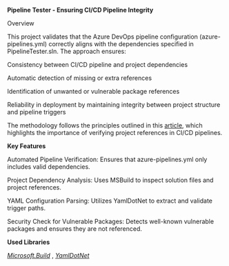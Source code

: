 **Pipeline Tester - Ensuring CI/CD Pipeline Integrity**

Overview

This project validates that the Azure DevOps pipeline configuration (azure-pipelines.yml) correctly aligns with the dependencies specified in PipelineTester.sln. The approach ensures:

Consistency between CI/CD pipeline and project dependencies

Automatic detection of missing or extra references

Identification of unwanted or vulnerable package references

Reliability in deployment by maintaining integrity between project structure and pipeline triggers

The methodology follows the principles outlined in this [article](https://www.linkedin.com/pulse/unit-testing-project-references-cicd-pipelines-javid-gahramanov-ngmgf/?trackingId=Et1bntgPT7EOMOpa1TVeMA%3D%3D), which highlights the importance of verifying project references in CI/CD pipelines.

**Key Features**

Automated Pipeline Verification: Ensures that azure-pipelines.yml only includes valid dependencies.

Project Dependency Analysis: Uses MSBuild to inspect solution files and project references.

YAML Configuration Parsing: Utilizes YamlDotNet to extract and validate trigger paths.

Security Check for Vulnerable Packages: Detects well-known vulnerable packages and ensures they are not referenced.

**Used Libraries**

[ _Microsoft.Build_](https://www.nuget.org/packages/Microsoft.Build) , [ _YamlDotNet_](https://github.com/aaubry/YamlDotNet)
